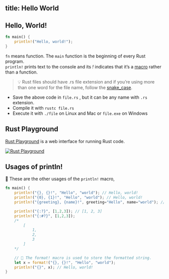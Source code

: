 title: Hello World
---

## Hello, World!
```rust
fn main() {
    println!("Hello, world!");
}
```

`fn` means function. The `main` function is the beginning of every Rust program.  
`println!` prints text to the console and its *!* indicates that it’s a [macro](https://doc.rust-lang.org/book/first-edition/macros.html) rather than a function.

> 💡 Rust files should have .rs file extension and if you’re using more than one word for the file name, follow the [snake_case](https://en.wikipedia.org/wiki/Snake_case).

- Save the above code in `file.rs` , but it can be any name with `.rs` extension.
- Compile it with `rustc file.rs`
- Execute it with `./file` on Linux and Mac or `file.exe` on Windows

## Rust Playground

[Rust Playground](https://play.rust-lang.org/) is a web interface for running Rust code.

[![Rust Playground](images/rust_playground.png)](https://play.rust-lang.org/)

## Usages of println!

💯 These are the other usages of the `println!` macro,

```rust
fn main() {
    println!("{}, {}!", "Hello", "world"); // Hello, world!
    println!("{0}, {1}!", "Hello", "world"); // Hello, world!
    println!("{greeting}, {name}!", greeting="Hello", name="world"); // Hello, world!

    println!("{:?}", [1,2,3]); // [1, 2, 3]
    println!("{:#?}", [1,2,3]);
    /*
        [
            1,
            2,
            3
        ]
    */

    // 🔎 The format! macro is used to store the formatted string.
    let x = format!("{}, {}!", "Hello", "world");
    println!("{}", x); // Hello, world!
}
```
